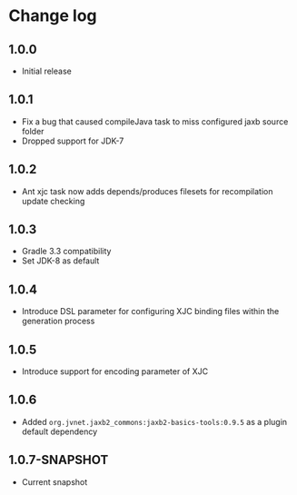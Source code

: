 # Change log

## 1.0.0
* Initial release

## 1.0.1
* Fix a bug that caused compileJava task to miss configured jaxb source folder
* Dropped support for JDK-7

## 1.0.2
* Ant xjc task now adds depends/produces filesets for recompilation update checking

## 1.0.3
* Gradle 3.3 compatibility
* Set JDK-8 as default

## 1.0.4
* Introduce DSL parameter for configuring XJC binding files within the generation process

## 1.0.5
* Introduce support for encoding parameter of XJC

## 1.0.6
* Added `org.jvnet.jaxb2_commons:jaxb2-basics-tools:0.9.5` as a plugin default dependency

## 1.0.7-SNAPSHOT
* Current snapshot
